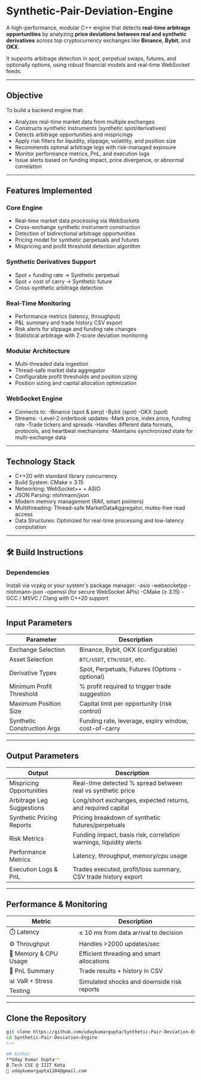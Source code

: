# Synthetic-Pair-Deviation-Engine

A high-performance, modular C++ engine that detects **real-time arbitrage opportunities** by analyzing **price deviations between real and synthetic derivatives** across top cryptocurrency exchanges like **Binance**, **Bybit**, and **OKX**.

It supports arbitrage detection in spot, perpetual swaps, futures, and optionally options, using robust financial models and real-time WebSocket feeds.

---

##  Objective

To build a backend engine that:
- Analyzes real-time market data from multiple exchanges
- Constructs synthetic instruments (synthetic spot/derivatives)
- Detects arbitrage opportunities and mispricings
- Apply risk filters for liquidity, slippage, volatility, and position size
- Recommends optimal arbitrage legs with risk-managed exposure
- Monitor performance metrics, PnL, and execution logs
- Issue alerts based on funding impact, price divergence, or abnormal correlation

---

##  Features Implemented

###  Core Engine
- Real-time market data processing via WebSockets
- Cross-exchange synthetic instrument construction
- Detection of bidirectional arbitrage opportunities
- Pricing model for synthetic perpetuals and futures
- Mispricing and profit threshold detection algorithm

###  Synthetic Derivatives Support
- Spot + funding rate → Synthetic perpetual
- Spot + cost of carry → Synthetic future
- Cross-synthetic arbitrage detection

###  Real-Time Monitoring
- Performance metrics (latency, throughput)
- P&L summary and trade history CSV export
- Risk alerts for slippage and funding rate changes
- Statistical arbitrage with Z-score deviation monitoring

###  Modular Architecture
- Multi-threaded data ingestion
- Thread-safe market data aggregator
- Configurable profit thresholds and position sizing
- Position sizing and capital allocation optimization

###  WebSocket Engine
- Connects to:
    -Binance (spot & perp)
    -Bybit (spot)
    -OKX (spot)
- Streams:
    -Level-2 orderbook updates
    -Mark price, index price, funding rate
    -Trade tickers and spreads
-Handles different data formats, protocols, and heartbeat mechanisms
-Maintains synchronized state for multi-exchange data
  
---

##  Technology Stack

- C++20 with standard library concurrency
- Build System: CMake ≥ 3.15
- Networking: WebSocket++ + ASIO
- JSON Parsing: nlohmann/json
- Modern memory management (RAII, smart pointers)
- Multithreading: Thread-safe MarketDataAggregator, mutex-free read access
- Data Structures: Optimized for real-time processing and low-latency computation

---

## 🛠️ Build Instructions

### Dependencies
Install via vcpkg or your system's package manager:
  -asio
  -websocketpp
  -nlohmann-json
  -openssl (for secure WebSocket APIs)
  -CMake (≥ 3.15)
  -GCC / MSVC / Clang with C++20 support

---
## Input Parameters

| Parameter                   | Description                                          |
| --------------------------- | ---------------------------------------------------- |
| Exchange Selection          | Binance, Bybit, OKX (configurable)                   |
| Asset Selection             | `BTC/USDT`, `ETH/USDT`, etc.                         |
| Derivative Types            | Spot, Perpetuals, Futures (Options - optional)       |
| Minimum Profit Threshold    | % profit required to trigger trade suggestion        |
| Maximum Position Size       | Capital limit per opportunity (risk control)         |
| Synthetic Construction Args | Funding rate, leverage, expiry window, cost-of-carry |

---
##  Output Parameters
| Output                    | Description                                                        |
| ------------------------- | ------------------------------------------------------------------ |
| Mispricing Opportunities  | Real-time detected % spread between real vs synthetic price        |
| Arbitrage Leg Suggestions | Long/short exchanges, expected returns, and required capital       |
| Synthetic Pricing Reports | Pricing breakdown of synthetic futures/perpetuals                  |
| Risk Metrics              | Funding impact, basis risk, correlation warnings, liquidity alerts |
| Performance Metrics       | Latency, throughput, memory/cpu usage                              |
| Execution Logs & PnL      | Trades executed, profit/loss summary, CSV trade history export     |

---
## Performance & Monitoring
| Metric                  | Description                                |
| ----------------------- | ------------------------------------------ |
| ⏱️ Latency              | ≤ 10 ms from data arrival to decision      |
| ⚙️ Throughput           | Handles >2000 updates/sec                  |
| 🧠 Memory & CPU Usage   | Efficient threading and smart allocations  |
| 🧾 PnL Summary          | Trade results + history in CSV             |
| 📊 VaR + Stress Testing | Simulated shocks and downside risk reports |

---
## Clone the Repository
```bash
git clone https://github.com/udaykumargupta/Synthetic-Pair-Deviation-Engine.git
cd Synthetic-Pair-Deviation-Engine
---

## Author
**Uday Kumar Gupta**
B.Tech CSE @ IIIT Kota
📧 udaykumargupta1104@gmail.com
